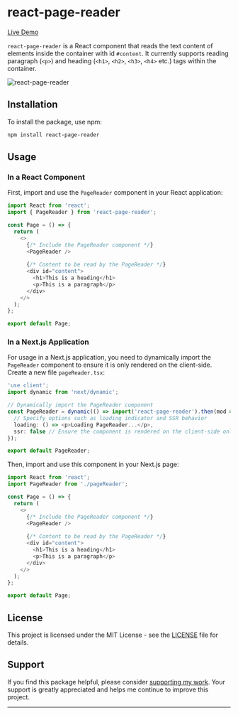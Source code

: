 # react-page-reader

[Live Demo](https://sanjaybora.vercel.app/blog/react-page-reader)

`react-page-reader` is a React component that reads the text content of elements inside the container with id `#content`. It currently supports reading paragraph (`<p>`) and heading (`<h1>`, `<h2>`, `<h3>`, `<h4>` etc.) tags within the container.

![react-page-reader](https://raw.githubusercontent.com/sanjaybora04/react-page-reader/main/react-page-reader-thumbnail.jpg)

## Installation

To install the package, use npm:

```bash
npm install react-page-reader
```

## Usage

### In a React Component

First, import and use the `PageReader` component in your React application:

```javascript
import React from 'react';
import { PageReader } from 'react-page-reader';

const Page = () => {
  return (
    <>
      {/* Include the PageReader component */}
      <PageReader />
      
      {/* Content to be read by the PageReader */}
      <div id="content">
        <h1>This is a heading</h1>
        <p>This is a paragraph</p>
      </div>
    </>
  );
};

export default Page;
```

### In a Next.js Application

For usage in a Next.js application, you need to dynamically import the `PageReader` component to ensure it is only rendered on the client-side. Create a new file `pageReader.tsx`:

```typescript
'use client';
import dynamic from 'next/dynamic';

// Dynamically import the PageReader component
const PageReader = dynamic(() => import('react-page-reader').then(mod => mod.PageReader), {
  // Specify options such as loading indicator and SSR behavior
  loading: () => <p>Loading PageReader...</p>,
  ssr: false // Ensure the component is rendered on the client-side only
});

export default PageReader;
```

Then, import and use this component in your Next.js page:

```typescript
import React from 'react';
import PageReader from './pageReader';

const Page = () => {
  return (
    <>
      {/* Include the PageReader component */}
      <PageReader />
      
      {/* Content to be read by the PageReader */}
      <div id="content">
        <h1>This is a heading</h1>
        <p>This is a paragraph</p>
      </div>
    </>
  );
};

export default Page;
```

## License

This project is licensed under the MIT License - see the [LICENSE](https://github.com/sanjaybora04/react-page-reader/blob/main/LICENSE) file for details.

## Support

If you find this package helpful, please consider [supporting my work](https://www.paypal.com/paypalme/sanjaybora04). Your support is greatly appreciated and helps me continue to improve this project.

---